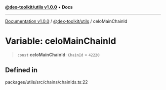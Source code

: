 [**@dex-toolkit/utils v1.0.0**](../README.md) • **Docs**

***

[Documentation v1.0.0](../../../packages.md) / [@dex-toolkit/utils](../README.md) / celoMainChainId

# Variable: celoMainChainId

> `const` **celoMainChainId**: `ChainId` = `42220`

## Defined in

packages/utils/src/chains/chainIds.ts:22
